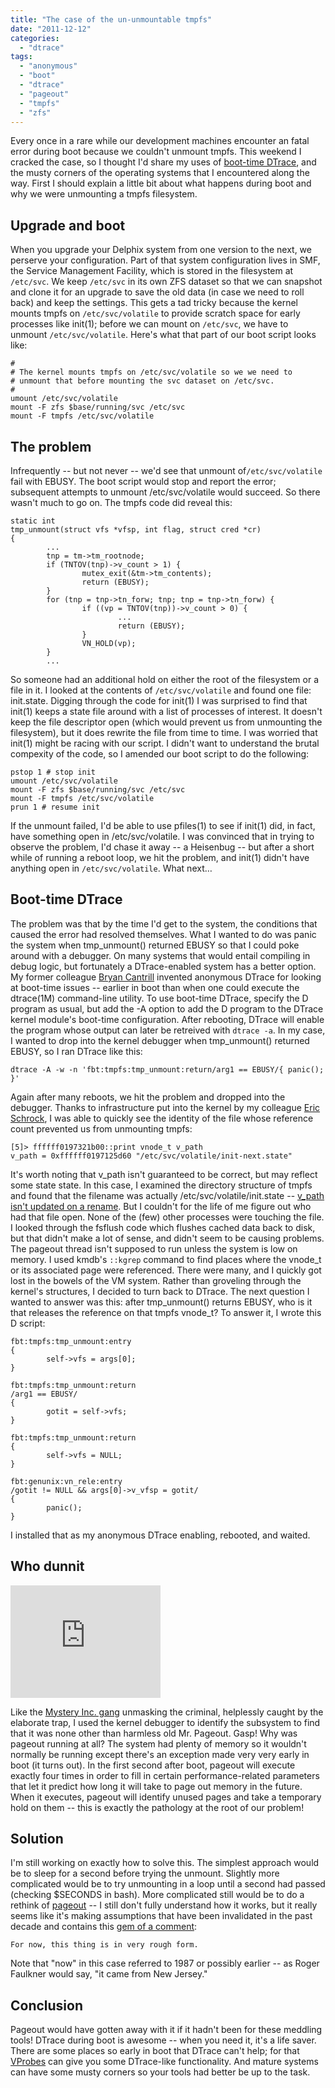 ```yaml
---
title: "The case of the un-unmountable tmpfs"
date: "2011-12-12"
categories: 
  - "dtrace"
tags: 
  - "anonymous"
  - "boot"
  - "dtrace"
  - "pageout"
  - "tmpfs"
  - "zfs"
---
```


Every once in a rare while our development machines encounter an fatal error during boot because we couldn't unmount tmpfs. This weekend I cracked the case, so I thought I'd share my uses of [boot-time DTrace](http://wikis.sun.com/display/DTrace/Anonymous+Tracing), and the musty corners of the operating systems that I encountered along the way. First I should explain a little bit about what happens during boot and why we were unmounting a tmpfs filesystem.

## Upgrade and boot

When you upgrade your Delphix system from one version to the next, we perserve your configuration. Part of that system configuration lives in SMF, the Service Management Facility, which is stored in the filesystem at `/etc/svc`. We keep `/etc/svc` in its own ZFS dataset so that we can snapshot and clone it for an upgrade to save the old data (in case we need to roll back) and keep the settings. This gets a tad tricky because the kernel mounts tmpfs on `/etc/svc/volatile` to provide scratch space for early processes like init(1); before we can mount on `/etc/svc`, we have to unmount `/etc/svc/volatile`. Here's what that part of our boot script looks like:

```
#
# The kernel mounts tmpfs on /etc/svc/volatile so we we need to
# unmount that before mounting the svc dataset on /etc/svc.
#
umount /etc/svc/volatile
mount -F zfs $base/running/svc /etc/svc
mount -F tmpfs /etc/svc/volatile
```

## The problem

Infrequently -- but not never -- we'd see that unmount of`/etc/svc/volatile` fail with EBUSY. The boot script would stop and report the error; subsequent attempts to unmount /etc/svc/volatile would succeed. So there wasn't much to go on. The tmpfs code did reveal this:

```
static int
tmp_unmount(struct vfs *vfsp, int flag, struct cred *cr)
{
        ...
        tnp = tm->tm_rootnode;
        if (TNTOV(tnp)->v_count > 1) {
                mutex_exit(&tm->tm_contents);
                return (EBUSY);
        }
        for (tnp = tnp->tn_forw; tnp; tnp = tnp->tn_forw) {
                if ((vp = TNTOV(tnp))->v_count > 0) {
                        ...
                        return (EBUSY);
                }
                VN_HOLD(vp);
        }
        ...
```

So someone had an additional hold on either the root of the filesystem or a file in it. I looked at the contents of `/etc/svc/volatile` and found one file: init.state. Digging through the code for init(1) I was surprised to find that init(1) keeps a state file around with a list of processes of interest. It doesn't keep the file descriptor open (which would prevent us from unmounting the filesystem), but it does rewrite the file from time to time. I was worried that init(1) might be racing with our script. I didn't want to understand the brutal compexity of the code, so I amended our boot script to do the following:

```
pstop 1 # stop init
umount /etc/svc/volatile
mount -F zfs $base/running/svc /etc/svc
mount -F tmpfs /etc/svc/volatile
prun 1 # resume init
```

If the unmount failed, I'd be able to use pfiles(1) to see if init(1) did, in fact, have something open in /etc/svc/volatile. I was convinced that in trying to observe the problem, I'd chase it away -- a Heisenbug -- but after a short while of running a reboot loop, we hit the problem, and init(1) didn't have anything open in `/etc/svc/volatile`. What next…

## Boot-time DTrace

The problem was that by the time I'd get to the system, the conditions that caused the error had resolved themselves. What I wanted to do was panic the system when tmp\_unmount() returned EBUSY so that I could poke around with a debugger. On many systems that would entail compiling in debug logic, but fortunately a DTrace-enabled system has a better option. My former colleague [Bryan Cantrill](http://dtrace.org/blogs/bmc) invented anonymous DTrace for looking at boot-time issues -- earlier in boot than when one could execute the dtrace(1M) command-line utility. To use boot-time DTrace, specify the D program as usual, but add the -A option to add the D program to the DTrace kernel module's boot-time configuration. After rebooting, DTrace will enable the program whose output can later be retreived with `dtrace -a`. In my case, I wanted to drop into the kernel debugger when tmp\_unmount() returned EBUSY, so I ran DTrace like this:

```
dtrace -A -w -n 'fbt:tmpfs:tmp_unmount:return/arg1 == EBUSY/{ panic(); }'
```

Again after many reboots, we hit the problem and dropped into the debugger. Thanks to infrastructure put into the kernel by my colleague [Eric Schrock](http://blog.delphix.com/eschrock), I was able to quickly see the identity of the file whose reference count prevented us from unmounting tmpfs:

```
[5]> ffffff0197321b00::print vnode_t v_path
v_path = 0xffffff0197125d60 "/etc/svc/volatile/init-next.state"
```

It's worth noting that v\_path isn't guaranteed to be correct, but may reflect some state state. In this case, I examined the directory structure of tmpfs and found that the filename was actually /etc/svc/volatile/init.state -- [v\_path isn't updated on a rename](http://mail.opensolaris.org/pipermail/dtrace-discuss/2006-April/001338.html). But I couldn't for the life of me figure out who had that file open. None of the (few) other processes were touching the file. I looked through the fsflush code which flushes cached data back to disk, but that didn't make a lot of sense, and didn't seem to be causing problems. The pageout thread isn't supposed to run unless the system is low on memory. I used kmdb's `::kgrep` command to find places where the vnode\_t or its associated page were referenced. There were many, and I quickly got lost in the bowels of the VM system. Rather than groveling through the kernel's structures, I decided to turn back to DTrace. The next question I wanted to answer was this: after tmp\_unmount() returns EBUSY, who is it that releases the reference on that tmpfs vnode\_t? To answer it, I wrote this D script:

```
fbt:tmpfs:tmp_unmount:entry
{
        self->vfs = args[0];
}

fbt:tmpfs:tmp_unmount:return
/arg1 == EBUSY/
{
        gotit = self->vfs;
}

fbt:tmpfs:tmp_unmount:return
{
        self->vfs = NULL;
}

fbt:genunix:vn_rele:entry
/gotit != NULL && args[0]->v_vfsp = gotit/
{
        panic();
}
```

I installed that as my anonymous DTrace enabling, rebooted, and waited.

## Who dunnit

<iframe width="240" height="180" src="http://www.youtube.com/embed/JuQYXhnzS1g?rel=0" frameborder="0" allowfullscreen class="alignright"></iframe>

Like the [Mystery Inc. gang](http://en.wikipedia.org/wiki/Scooby-Doo) unmasking the criminal, helplessly caught by the elaborate trap, I used the kernel debugger to identify the subsystem to find that it was none other than harmless old Mr. Pageout. Gasp! Why was pageout running at all? The system had plenty of memory so it wouldn't normally be running except there's an exception made very very early in boot (it turns out). In the first second after boot, pageout will execute exactly four times in order to fill in certain performance-related parameters that let it predict how long it will take to page out memory in the future. When it executes, pageout will identify unused pages and take a temporary hold on them -- this is exactly the pathology at the root of our problem!

## Solution

I'm still working on exactly how to solve this. The simplest approach would be to sleep for a second before trying the unmount. Slightly more complicated would be to try unmounting in a loop until a second had passed (checking $SECONDS in bash). More complicated still would be to do a rethink of [pageout](http://src.illumos.org/source/xref/illumos-gate/usr/src/uts/common/os/vm_pageout.c) -- I still don't fully understand how it works, but it really seems like it's making assumptions that have been invalidated in the past decade and contains this [gem of a comment](http://src.illumos.org/source/xref/illumos-gate/usr/src/uts/common/os/vm_pageout.c#649):

```
For now, this thing is in very rough form.
```

Note that "now" in this case referred to 1987 or possibly earlier -- as Roger Faulkner would say, "it came from New Jersey."

## Conclusion

Pageout would have gotten away with it if it hadn't been for these meddling tools! DTrace during boot is awesome -- when you need it, it's a life saver. There are some places so early in boot that DTrace can't help; for that [VProbes](http://blog.delphix.com/mba/2011/one-good-probe-deserves-another/) can give you some DTrace-like functionality. And mature systems can have some musty corners so your tools had better be up to the task.
